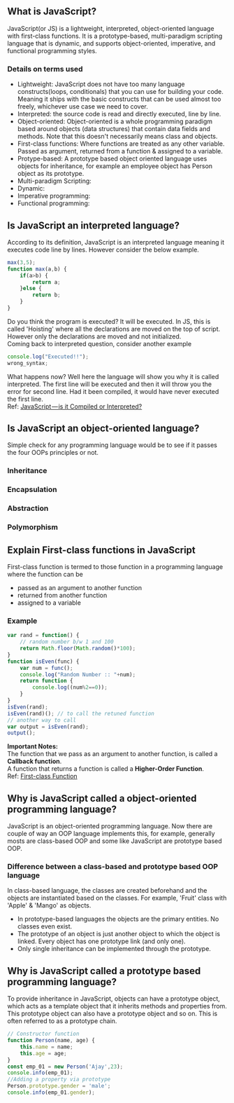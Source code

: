 ## What is JavaScript?
JavaScript(or JS) is a lightweight, interpreted, object-oriented language with first-class functions. It is a prototype-based, multi-paradigm scripting language that is dynamic, and supports object-oriented, imperative, and functional programming styles.

### Details on terms used
- Lightweight: JavaScript does not have too many language constructs(loops, conditionals) that you can use for building your code. Meaning it ships with the basic constructs that can be used almost too freely, whichever use case we need to cover.
- Interpreted: the source code is read and directly executed, line by line. 
- Object-oriented: Object-oriented is a whole programming paradigm based around objects (data structures) that contain data fields and methods. Note that this doesn't necessarily means class and objects. 
- First-class functions: Where functions are treated as any other variable. Passed as argument, returned from a function & assigned to a variable.
- Protype-based: A prototype based object oriented language uses objects for inheritance, for example an employee object has Person object as its prototype.
- Multi-paradigm Scripting:
- Dynamic:
- Imperative programming:
- Functional programming:

## Is JavaScript an interpreted language?
According to its definition, JavaScript is an interpreted language meaning it executes code line by lines. However consider the below example.
```js
max(3,5);
function max(a,b) {
    if(a>b) {
        return a;
    }else {
        return b;
    }
}
```
Do you think the program is executed? It will be executed. In JS, this is called 'Hoisting' where all the declarations are moved on the top of script. However only the declarations are moved and not initialized. <br>
Coming back to interpreted question, consider another example
```js
console.log("Executed!!");
wrong_syntax;
```
What happens now? Well here the language will show you why it is called interpreted. The first line will be executed and then it will throw you the error for second line. Had it been compiled, it would have never executed the first line. <br>
Ref: [JavaScript — is it Compiled or Interpreted?](https://almogad.medium.com/javascript-is-it-compiled-or-interpreted-9779278468fc)

## Is JavaScript an object-oriented language?
Simple check for any programming language would be to see if it passes the four OOPs principles or not. 
### Inheritance
### Encapsulation
### Abstraction
### Polymorphism

## Explain First-class functions in JavaScript
First-class function is termed to those function in a programming language where the function can be <br>
- passed as an argument to another function
- returned from another function
- assigned to a variable
### Example
```js
var rand = function() {
    // random number b/w 1 and 100
    return Math.floor(Math.random()*100);
}
function isEven(func) {
    var num = func();
    console.log("Random Number :: "+num);
    return function {
        console.log((num%2==0));
    }
}
isEven(rand);
isEven(rand)(); // to call the retuned function
// another way to call 
var output = isEven(rand);
output();
```
<b>Important Notes:</b> 
<br>The function that we pass as an argument to another function, is called a <b>Callback function</b>.
<br>A function that returns a function is called a <b>Higher-Order Function</b>.
<br>Ref: [First-class Function](https://developer.mozilla.org/en-US/docs/Glossary/First-class_Function)

## Why is JavaScript called a object-oriented programming language?
JavaScript is an object-oriented programming language. Now there are couple of way an OOP language implements this, for example, generally mosts are class-based OOP and some like JavaScript are prototype based OOP.

### Difference between a class-based and prototype based OOP language
In class-based language, the classes are created beforehand and the objects are instantiated based on the classes. For example, 'Fruit' class with 'Apple' & 'Mango' as objects.<br>
- In prototype-based languages the objects are the primary entities. No classes even exist. 
- The prototype of an object is just another object to which the object is linked. Every object has one prototype link (and only one).
- Only single inheritance can be implemented through the prototype. 

## Why is JavaScript called a prototype based programming language?
To provide inheritance in JavaScript, objects can have a prototype object, which acts as a template object that it inherits methods and properties from.<br>
This prototype object can also have a prototype object and so on. This is often referred to as a prototype chain.
```js
// Constructor function
function Person(name, age) {
    this.name = name;
    this.age = age;
}
const emp_01 = new Person('Ajay',23);
console.info(emp_01);
//Adding a property via prototype
Person.prototype.gender = 'male';
console.info(emp_01.gender);
```